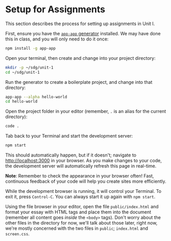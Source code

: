 # Setup for Assignments

This section describes the process for setting up assignments in Unit I.

First, ensure you have the [`app-app` generator](https://github.com/suncoast-devs/app-app) installed. We may have done this in class, and you will only need to do it once:

```sh
npm install -g app-app
```

Open your terminal, then create and change into your project directory:

```sh
mkdir -p ~/sdg/unit-1
cd ~/sdg/unit-1
```

Run the generator to create a boilerplate project, and change into that directory:

```sh
app-app --alpha hello-world
cd hello-world
```

Open the project folder in your editor (remember, `.` is an alias for the current directory):

```sh
code .
```

Tab back to your Terminal and start the development server:

```sh
npm start
```

This should automatically happen, but if it doesn't; navigate to [http://localhost:3000](http://localhost:3000) in your browser. As you make changes to your code, the development server will automatically refresh this page in real-time.

**Note**: Remember to check the appearance in your browser often! Fast, continuous feedback of your code will help
you create sites more efficiently.

While the development browser is running, it will control your Terminal. To exit it, press `Control-C`. You can always start it up again with `npm start`.

Using the file browser in your editor, open the file `public/index.html` and format your essay with HTML tags and place them into the document (remember all content goes _inside_ the `<body>` tags). Don't worry about the other files in the directory for now, we'll talk about those later, right now, we're mostly concerned with the two files in `public`; `index.html` and `screen.css`.
